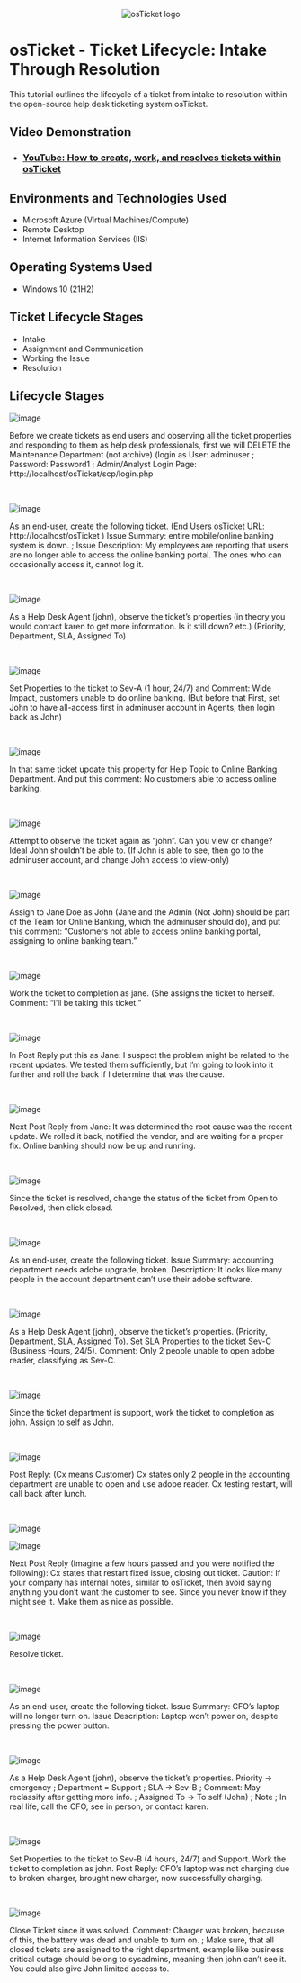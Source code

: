 <p align="center">
<img src="https://i.imgur.com/Clzj7Xs.png" alt="osTicket logo"/>
</p>

<h1>osTicket - Ticket Lifecycle: Intake Through Resolution</h1>
This tutorial outlines the lifecycle of a ticket from intake to resolution within the open-source help desk ticketing system osTicket.<br />


<h2>Video Demonstration</h2>

- ### [YouTube: How to create, work, and resolves tickets within osTicket](https://www.youtube.com)

<h2>Environments and Technologies Used</h2>

- Microsoft Azure (Virtual Machines/Compute)
- Remote Desktop
- Internet Information Services (IIS)

<h2>Operating Systems Used </h2>

- Windows 10</b> (21H2)

<h2>Ticket Lifecycle Stages</h2>

- Intake
- Assignment and Communication
- Working the Issue
- Resolution

<h2>Lifecycle Stages</h2>

<p align="center">

![image](https://github.com/user-attachments/assets/9f2e275f-f185-4874-83b7-9c8fdc5202fe)

</p>
<p>
Before we create tickets as end users and observing all the ticket properties and responding to them as help desk professionals, first we will DELETE the Maintenance Department (not archive) (login as User: adminuser ; Password: Password1 ; Admin/Analyst Login Page: http://localhost/osTicket/scp/login.php 

</p>
<br />

<p align="center">

![image](https://github.com/user-attachments/assets/2bb9f877-ffe2-47f6-9cd6-f0be5c64be5d)

</p>
<p>
As an end-user, create the following ticket. (End Users osTicket URL:
http://localhost/osTicket ) Issue Summary:  entire mobile/online banking system is down. ; Issue Description: My employees are reporting that users are no longer able to access the online banking portal. The ones who can occasionally access it, cannot log it. 
</p>
<br />

<p align="center">

![image](https://github.com/user-attachments/assets/9f860c12-5767-4ee3-b3c4-8696f193f4cd)

</p>
<p>
As a Help Desk Agent (john), observe the ticket’s properties (in theory you would contact karen to get more information. Is it still down? etc.) (Priority, Department, SLA, Assigned To)

</p>
<br />

<p align="center">

![image](https://github.com/user-attachments/assets/277e6a51-4ec3-448a-b25d-dda2ce482095)

</p>
<p>
Set Properties to the ticket to Sev-A (1 hour, 24/7) and Comment: Wide Impact, customers unable to do online banking.
 (But before that First, set John to have all-access first in adminuser account in Agents, then login back as John)
</p>
<br />

<p align="center">

![image](https://github.com/user-attachments/assets/d6cc591a-3dbb-4dfc-a969-f7ef41b46795)

</p>
<p>
In that same ticket update this property for Help Topic to Online Banking Department. And put this comment: No customers able to access online banking.

</p>
<br />

<p align="center">

![image](https://github.com/user-attachments/assets/490f5d11-cbdb-4096-8a6a-9241aa5600e3)

</p>
<p>
Attempt to observe the ticket again as “john”. Can you view or change? Ideal John shouldn’t be able to. (If John is able to see, then go to the adminuser account, and change John access to view-only) 

</p>
<br />

<p align="center">

![image](https://github.com/user-attachments/assets/f6e0b93f-757b-4cb7-b428-cb810f7f2028)

</p>
<p>
Assign to Jane Doe as John (Jane and the Admin (Not John) should be part of the Team for Online Banking, which the adminuser should do), and put this comment: “Customers not able to access online banking portal, assigning to online banking team.”
</p>
<br />

<p align="center">

![image](https://github.com/user-attachments/assets/db809b56-97b9-44d2-a113-2eeb89fe1a4e)

</p>
<p>
Work the ticket to completion as jane. (She assigns the ticket to herself. Comment: “I’ll be taking this ticket.”

</p>
<br />

<p align="center">

![image](https://github.com/user-attachments/assets/3c99c4b7-43f7-4b0f-a8d8-0921fb3de840)

</p>
<p>
In Post Reply put this as Jane: I suspect the problem might be related to the recent updates. We tested them sufficiently, but 	I’m going to look into it further and roll the back if I determine that was the cause. 
</p>
<br />

<p align="center">

![image](https://github.com/user-attachments/assets/0179c9f2-867d-49af-9696-2e5dcbff4991)

</p>
<p>
Next Post Reply from Jane: It was determined the root cause was the recent update. We rolled it back, notified the vendor, and are waiting for a proper fix. Online banking should now be up and running. 
</p>
<br />

<p align="center">

![image](https://github.com/user-attachments/assets/e0131ad2-72b2-44c5-88f8-510124768e57)

</p>
<p>
Since the ticket is resolved, change the status of the ticket from Open to Resolved, then click closed. 
</p>
<br />

<p align="center">

![image](https://github.com/user-attachments/assets/a363e1ca-694c-4f25-9aa4-bb67a8afba4a)

</p>
<p>
As an end-user, create the following ticket. Issue Summary: accounting department needs adobe upgrade, broken. Description: It looks like many people in the account department can’t use their adobe software.
</p>
<br />

<p align="center">

![image](https://github.com/user-attachments/assets/56ad425c-3a41-46f3-bfc6-e7e0dd3f2f43)

</p>
<p>
As a Help Desk Agent (john), observe the ticket’s properties. (Priority, Department, SLA, Assigned To). Set SLA Properties to the ticket Sev-C (Business Hours, 24/5). Comment: Only 2 people unable to open adobe reader, classifying as Sev-C.


</p>
<br />

<p align="center">

![image](https://github.com/user-attachments/assets/2c2dc9ed-86f7-4f4b-a717-c41efcef5ebb)

</p>
<p>
Since the ticket department is support, work the ticket to completion as john. Assign to self as John. 
</p>
<br />

<p align="center">

![image](https://github.com/user-attachments/assets/4af13c3c-c525-4334-8fc8-1b3e129ea5b8)

</p>
<p>
Post Reply: (Cx means Customer) Cx states only 2 people in the accounting department are unable to open and use adobe reader. Cx testing restart, will call back after lunch.

</p>
<br />

<p align="center">

![image](https://github.com/user-attachments/assets/5ddaaa2b-94ce-426c-8c05-b89bfcc66821)

![image](https://github.com/user-attachments/assets/7e2cb5b7-6fea-4d84-8570-079233bd60fa)


</p>
<p>
Next Post Reply (Imagine a few hours passed and you were notified the following): Cx states that restart fixed issue, closing out ticket. Caution: If your company has internal notes, similar to osTicket, then avoid saying anything you don’t want the customer to see. Since you never know if they might see it. Make them as nice as possible. 

</p>
<br />

<p align="center">

![image](https://github.com/user-attachments/assets/4224cb3d-1e96-4475-89e4-db34dba73aab)

</p>
<p>
Resolve ticket.

</p>
<br />

<p align="center">

![image](https://github.com/user-attachments/assets/624fcf9d-681d-4384-81f4-315da65d7f9c)

</p>
<p>
As an end-user, create the following ticket. Issue Summary: CFO’s laptop will no longer turn on. Issue Description: Laptop won’t power on, despite pressing the power button.

</p>
<br />

<p align="center">

![image](https://github.com/user-attachments/assets/f1f4849c-eb8e-4806-b5ac-9950c6b3cf39)

</p>
<p>
As a Help Desk Agent (john), observe the ticket’s properties. Priority -> emergency ; Department = Support ; SLA -> Sev-B ; Comment: May reclassify after getting more info. ; Assigned To -> To self (John) ; Note ; In real life, call the CFO, see in person, or contact karen. 


</p>
<br />

<p align="center">

![image](https://github.com/user-attachments/assets/005df50f-532d-40ca-bc81-c4f83bd1d8c5)

</p>
<p>
Set Properties to the ticket to Sev-B (4 hours, 24/7) and Support. Work the ticket to completion as john. Post Reply: CFO’s laptop was not charging due to broken charger, brought new charger, now successfully charging. 

</p>
<br />

<p align="center">

![image](https://github.com/user-attachments/assets/fdface83-162d-44cf-aaef-00d9fa25a67c)

</p>
<p>
Close Ticket since it was solved. Comment: Charger was broken, because of this, the battery was dead and unable to turn on. ; Make sure, that all closed tickets are assigned to the right department, example like business critical outage should belong to sysadmins, meaning then john can’t see it. You could also give John limited access to.

</p>
<br />
